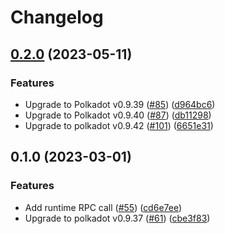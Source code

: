 # Changelog



## [0.2.0](https://github.com/sygmaprotocol/sygma-substrate-pallets/compare/sygma-rpc-v0.1.0...sygma-rpc-v0.2.0) (2023-05-11)


### Features

* Upgrade to Polkadot v0.9.39 ([#85](https://github.com/sygmaprotocol/sygma-substrate-pallets/issues/85)) ([d964bc6](https://github.com/sygmaprotocol/sygma-substrate-pallets/commit/d964bc607c2c5c5bb9436fa07262977c19ebbaa4))
* Upgrade to Polkadot v0.9.40 ([#87](https://github.com/sygmaprotocol/sygma-substrate-pallets/issues/87)) ([db11298](https://github.com/sygmaprotocol/sygma-substrate-pallets/commit/db11298c91f65d52c9b6eeab0e7757ca49bf77ff))
* Upgrade to polkadot v0.9.42 ([#101](https://github.com/sygmaprotocol/sygma-substrate-pallets/issues/101)) ([6651e31](https://github.com/sygmaprotocol/sygma-substrate-pallets/commit/6651e31e9f98f6ca07cfd3be482963c3281d68cc))

## 0.1.0 (2023-03-01)


### Features

* Add runtime RPC call ([#55](https://github.com/sygmaprotocol/sygma-substrate-pallets/issues/55)) ([cd6e7ee](https://github.com/sygmaprotocol/sygma-substrate-pallets/commit/cd6e7ee5748e89b32cb6c756f724ef9662e9be0c))
* Upgrade to polkadot v0.9.37 ([#61](https://github.com/sygmaprotocol/sygma-substrate-pallets/issues/61)) ([cbe3f83](https://github.com/sygmaprotocol/sygma-substrate-pallets/commit/cbe3f8391c1110a22c167c9ddb1c5f28b7fc2466))
